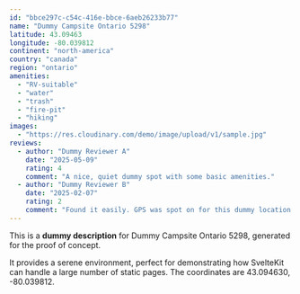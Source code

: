 ```yaml
---
id: "bbce297c-c54c-416e-bbce-6aeb26233b77"
name: "Dummy Campsite Ontario 5298"
latitude: 43.09463
longitude: -80.039812
continent: "north-america"
country: "canada"
region: "ontario"
amenities:
  - "RV-suitable"
  - "water"
  - "trash"
  - "fire-pit"
  - "hiking"
images:
  - "https://res.cloudinary.com/demo/image/upload/v1/sample.jpg"
reviews:
  - author: "Dummy Reviewer A"
    date: "2025-05-09"
    rating: 4
    comment: "A nice, quiet dummy spot with some basic amenities."
  - author: "Dummy Reviewer B"
    date: "2025-02-07"
    rating: 2
    comment: "Found it easily. GPS was spot on for this dummy location."
---
```


This is a **dummy description** for Dummy Campsite Ontario 5298, generated for the proof of concept.

It provides a serene environment, perfect for demonstrating how SvelteKit can handle a large number of static pages. The coordinates are 43.094630, -80.039812.

